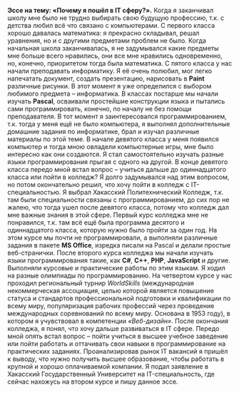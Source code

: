 **Эссе на тему: «Почему я пошёл в IT сферу?».**
Когда я  заканчивал школу мне было не трудно выбирать свою будущую профессию, т.к. с детства любил всё что связано с компьютерами.
С первого класса хорошо давалась математика: я прекрасно складывал, решал уравнения, но и с другими предметами проблем не было.
Когда начальная школа заканчивалась, я не задумывался какие предметы мне больше всего нравились, они все мне нравились одновременно, но, конечно, приоритетом тогда была математика.
С пятого класса у нас начали преподавать информатику. Я её очень полюбил, мог легко напечатать документ, создать презентацию, нарисовать в **Paint** различные рисунки. В этот момент я уже определился с выбором любимого предмета – информатика. В классах постарше мы начали изучать **Pascal**, осваивали простейшие конструкции языка и пытались сами программировать, конечно, по началу не без помощи преподавателя. В тот момент я заинтересовался программированием, т.к. тогда у меня ещё не было компьютера, я выполнял дополнительные домашние задания по информатике, брал и изучал различные материалы по этой теме. В начале девятого класса у меня появился компьютер и тогда мною овладели компьютерные игры, мне было интересно как они создаются. Я стал самостоятельно изучать разные языки программирования прыгая с одного на другой.
В конце девятого класса передо мной встал вопрос – учиться дальше до одиннадцатого класса или пойти в колледж? Я долго задумывался над этим вопросом, но потом окончательно решил, что хочу пойти в колледж с IT-специальностью.
Я выбрал Хакасский Политехнический Колледж, т.к. там были специальности связаны с программированием, до сих пор не жалею, что тогда ушел после девятого класса, потому что колледж дал мне важные знания в этой сфере.
Первый курс колледжа мне не понравился, т.к. там всё ещё была программа десятого и одиннадцатого класса, которую нужно было пройти за один год. На этом курсе мы почти не программировали, а выполняли различные задания в пакете **MS Office**, изредка писали на Pascal и делали простые веб-странички.
После второго курса колледжа мы начали изучать языки программирования такие, как **C#**, **C++**, **PHP**, **JavaScript** и другие. Выполняли курсовые и практические работы по этим языкам.
Я ходил на разные олимпиады по программированию. На четвертом курсе у нас проходил региональный турнир _WorldSkills_ (международная некоммерческая ассоциация, целью которой является повышение статуса и стандартов профессиональной подготовки и квалификации по всему миру, популяризация рабочих профессий через проведение международных соревнований по всему миру. Основана в 1953 году), в котором я учувствовал в компетенции _«Веб-дизайн»_.
После окончания колледжа, я понял, что хочу дальше развиваться в IT сфере. Передо мной опять встал вопрос – пойти учиться в высшее учебное заведение или пойти работать и оттачивать свои навыки в программирование на практических заданиях.
Проанализировав рынок IT вакансий я пришёл к выводу, что нужно получить высшее образование, чтобы работать в крупной и хорошо оплачиваемой компании. Я подал заявление в Хакасский Государственный Университет на IT-специальность, где сейчас нахожусь на втором курсе и пишу данное эссе.
